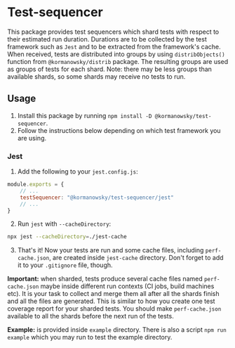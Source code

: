 # Test-sequencer

This package provides test sequencers which shard tests with respect to their estimated run duration. 
Durations are to be collected by the test framework such as `Jest` and to be extracted from the framework's cache. 
When received, tests are distributed into groups by using `distribObjects()` function from `@kormanowsky/distrib` package. The resulting groups are used as groups of tests for each shard. Note: there may be less groups than available shards, so some shards may receive no tests to run. 

## Usage 

1. Install this package by running `npm install -D @kormanowsky/test-sequencer`. 
2. Follow the instructions below depending on which test framework you are using. 

### Jest 

1. Add the following to your `jest.config.js`: 

```js
module.exports = {
    // ...
    testSequencer: "@kormanowsky/test-sequencer/jest"
    // ...
}
```

2. Run `jest` with `--cacheDirectory`: 

```bash
npx jest --cacheDirectory=./jest-cache 
```

3. That's it! Now your tests are run and some cache files, including `perf-cache.json`, are created inside `jest-cache`
directory. Don't forget to add it to your `.gitignore` file, though. 

**Important:** when sharded, tests produce several cache files named `perf-cache.json` maybe inside different run contexts (CI jobs, build machines etc). It is your task to collect and merge them all after all the shards finish and 
all the files are generated. This is similar to how you create one test coverage report for your sharded tests. 
You should make `perf-cache.json` available to all the shards before the next run of the tests. 

**Example:** is provided inside `example` directory. There is also a script `npm run example` which you may run to 
test the example directory. 